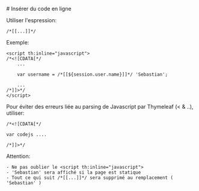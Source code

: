 # Insérer du code en ligne

Utiliser l'espression: 
    
    /*[[...]]*/

Exemple: 

    <script th:inline="javascript">
    /*<![CDATA[*/
        ...
    
        var username = /*[[${session.user.name}]]*/ 'Sebastian';
    
        ...
    /*]]>*/
    </script>
    
Pour éviter des erreurs liée au parsing de Javascript par Thymeleaf (< & ..), utiliser:

    /*<![CDATA[*/
    
    var codejs ....
    
    /*]]>*/
    
    
Attention:

    - Ne pas oublier le <script th:inline="javascript">
    - 'Sebastian' sera affiché si la page est statique
    - Tout ce qui suit /*[[...]]*/ sera supprimé au remplacement ( 'Sebastian' )
     